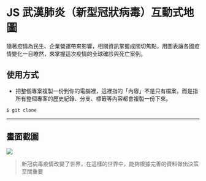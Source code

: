 # JS 武漢肺炎（新型冠狀病毒）互動式地圖

隨著疫情為民生、企業營運帶來影響，相關資訊掌握成關切焦點，用圖表讓各國疫情變化一目瞭然，來掌握這次疫情的全球確診與死亡案例。

## 使用方式
- 把整個專案複製一份到你的電腦裡，這裡指的「內容」不是只有檔案，而是指所有整個專案的歷史紀錄、分支、標籤等內容都會複製一份下來。
```sh
$ git clone
```

----

## 畫面截圖
![](https://i.imgur.com/PRYe3JW.gif)
> 新冠病毒疫情改變了世界，在這樣的世界中，能夠根據完善的資料做出決策至關重要
